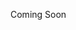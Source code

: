 <!--
.. title: LEVEL 5: SOFTWARE ENGINEERING FOR CRITICAL CI
.. slug: level-5
.. date: 2019-04-12 15:21:19 UTC-04:00
.. tags: 
.. category: 
.. link: 
.. description: 
.. type: text
-->

Coming Soon
